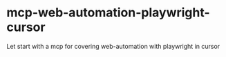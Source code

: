 # mcp-web-automation-playwright-cursor
Let start with a mcp for covering web-automation with playwright in cursor
